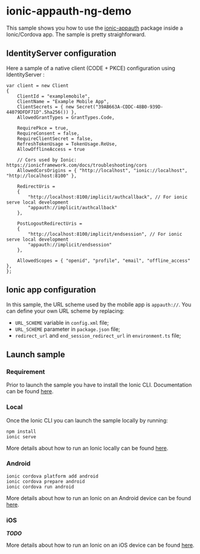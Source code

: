 # ionic-appauth-ng-demo

This sample shows you how to use the [ionic-appauth](https://www.npmjs.com/package/ionic-appauth) package inside a Ionic/Cordova app. The sample is pretty straighforward.

## IdentityServer configuration

Here a sample of a native client (CODE + PKCE) configuration using IdentityServer :

```
var client = new Client
{
    ClientId = "examplemobile",
    ClientName = "Example Mobile App",
    ClientSecrets = { new Secret("39AB663A-CDDC-48B0-939D-44079DFDF71D".Sha256()) },
    AllowedGrantTypes = GrantTypes.Code,

    RequirePkce = true,
    RequireConsent = false,
    RequireClientSecret = false,    
    RefreshTokenUsage = TokenUsage.ReUse,
    AllowOfflineAccess = true

    // Cors used by Ionic: https://ionicframework.com/docs/troubleshooting/cors    
    AllowedCorsOrigins = { "http://localhost", "ionic://localhost", "http://localhost:8100" }, 

    RedirectUris =
    {
        "http://localhost:8100/implicit/authcallback", // For ionic serve local development
        "appauth://implicit/authcallback"
    },

    PostLogoutRedirectUris =
    {
        "http://localhost:8100/implicit/endsession", // For ionic serve local development
        "appauth://implicit/endsession"                 
    },

    AllowedScopes = { "openid", "profile", "email", "offline_access" },
};
```

## Ionic app configuration

In this sample, the URL scheme used by the mobile app is ```appauth://```. You can define your own URL scheme by replacing:

* ```URL_SCHEME``` variable in ```config.xml``` file;
* ```URL_SCHEME``` parameter in ```package.json``` file;
* ```redirect_url``` and ```end_session_redirect_url``` in ```environment.ts``` file;

## Launch sample

### Requirement

Prior to launch the sample you have to install the Ionic CLI. Documentation can be found [here](https://ionicframework.com/docs/intro/cli).

### Local

Once the Ionic CLI you can launch the sample locally by running:

```
npm install
ionic serve
```

More details about how to run an Ionic locally can be found [here](https://ionicframework.com/docs/developing/previewing).

### Android

```
ionic cordova platform add android
ionic cordova prepare android
ionic cordova run android
```

More details about how to run an Ionic on an Android device can be found [here](https://ionicframework.com/docs/developing/android).

### iOS

***TODO***

More details about how to run an Ionic on an iOS device can be found [here](https://ionicframework.com/docs/developing/ios).